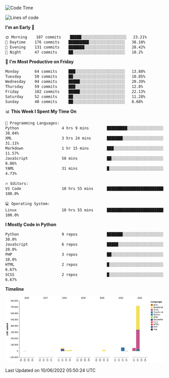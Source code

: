 <!--START_SECTION:waka-->
![Code Time](http://img.shields.io/badge/Code%20Time-0%20secs-blue)

![Lines of code](https://img.shields.io/badge/From%20Hello%20World%20I%27ve%20Written-930%20Thousand%20lines%20of%20code-blue)

**I'm an Early 🐤** 

```text
🌞 Morning    107 commits    █████░░░░░░░░░░░░░░░░░░░░   23.21% 
🌆 Daytime    176 commits    █████████░░░░░░░░░░░░░░░░   38.18% 
🌃 Evening    131 commits    ███████░░░░░░░░░░░░░░░░░░   28.42% 
🌙 Night      47 commits     ██░░░░░░░░░░░░░░░░░░░░░░░   10.2%

```
📅 **I'm Most Productive on Friday** 

```text
Monday       64 commits     ███░░░░░░░░░░░░░░░░░░░░░░   13.88% 
Tuesday      50 commits     ██░░░░░░░░░░░░░░░░░░░░░░░   10.85% 
Wednesday    94 commits     █████░░░░░░░░░░░░░░░░░░░░   20.39% 
Thursday     59 commits     ███░░░░░░░░░░░░░░░░░░░░░░   12.8% 
Friday       102 commits    █████░░░░░░░░░░░░░░░░░░░░   22.13% 
Saturday     52 commits     ██░░░░░░░░░░░░░░░░░░░░░░░   11.28% 
Sunday       40 commits     ██░░░░░░░░░░░░░░░░░░░░░░░   8.68%

```


📊 **This Week I Spent My Time On** 

```text
💬 Programming Languages: 
Python                   4 hrs 9 mins        █████████░░░░░░░░░░░░░░░░   38.04% 
XML                      3 hrs 24 mins       ███████░░░░░░░░░░░░░░░░░░   31.11% 
Markdown                 1 hr 15 mins        ███░░░░░░░░░░░░░░░░░░░░░░   11.57% 
JavaScript               58 mins             ██░░░░░░░░░░░░░░░░░░░░░░░   8.86% 
YAML                     31 mins             █░░░░░░░░░░░░░░░░░░░░░░░░   4.73%

🔥 Editors: 
VS Code                  10 hrs 55 mins      █████████████████████████   100.0%

💻 Operating System: 
Linux                    10 hrs 55 mins      █████████████████████████   100.0%

```

**I Mostly Code in Python** 

```text
Python                   9 repos             ███████░░░░░░░░░░░░░░░░░░   30.0% 
JavaScript               6 repos             █████░░░░░░░░░░░░░░░░░░░░   20.0% 
PHP                      3 repos             ██░░░░░░░░░░░░░░░░░░░░░░░   10.0% 
HTML                     2 repos             █░░░░░░░░░░░░░░░░░░░░░░░░   6.67% 
SCSS                     2 repos             █░░░░░░░░░░░░░░░░░░░░░░░░   6.67%

```


**Timeline**

![Chart not found](https://raw.githubusercontent.com/telesoho/telesoho/master/charts/bar_graph.png) 


 Last Updated on 10/06/2022 05:50:24 UTC
<!--END_SECTION:waka-->


<!--
**telesoho/telesoho** is a ✨ _special_ ✨ repository because its `README.md` (this file) appears on your GitHub profile.

Here are some ideas to get you started:

- 🔭 I’m currently working on ...
- 🌱 I’m currently learning ...
- 👯 I’m looking to collaborate on ...
- 🤔 I’m looking for help with ...
- 💬 Ask me about ...
- 📫 How to reach me: ...
- 😄 Pronouns: ...
- ⚡ Fun fact: ...
-->
